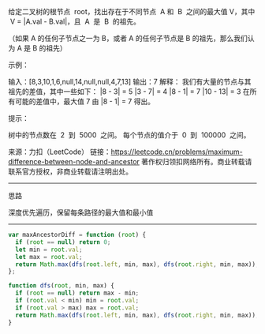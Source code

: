 给定二叉树的根节点  root，找出存在于不同节点  A 和  B  之间的最大值 V，其中  V = |A.val - B.val|，且  A  是  B  的祖先。

（如果 A 的任何子节点之一为 B，或者 A 的任何子节点是 B 的祖先，那么我们认为 A 是 B 的祖先）

示例：

输入：[8,3,10,1,6,null,14,null,null,4,7,13]
输出：7
解释：
我们有大量的节点与其祖先的差值，其中一些如下：
|8 - 3| = 5
|3 - 7| = 4
|8 - 1| = 7
|10 - 13| = 3
在所有可能的差值中，最大值 7 由 |8 - 1| = 7 得出。

提示：

树中的节点数在  2  到  5000  之间。
每个节点的值介于  0  到  100000  之间。

来源：力扣（LeetCode）
链接：https://leetcode.cn/problems/maximum-difference-between-node-and-ancestor
著作权归领扣网络所有。商业转载请联系官方授权，非商业转载请注明出处。

---

思路

深度优先遍历，保留每条路径的最大值和最小值

---

```javascript
var maxAncestorDiff = function (root) {
  if (root == null) return 0;
  let min = root.val;
  let max = root.val;
  return Math.max(dfs(root.left, min, max), dfs(root.right, min, max));
};

function dfs(root, min, max) {
  if (root == null) return max - min;
  if (root.val < min) min = root.val;
  if (root.val > max) max = root.val;
  return Math.max(dfs(root.left, min, max), dfs(root.right, min, max));
}
```
